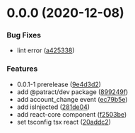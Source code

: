 # 0.0.0 (2020-12-08)


### Bug Fixes

* lint error ([a425338](https://github.com/patractlabs/arche/commit/a4253383f3a8efce53757c30cebb05c42d3b0152))


### Features

* 0.0.1-1 prerelease ([9e4d3d2](https://github.com/patractlabs/arche/commit/9e4d3d2525cb75ef3edd14d2c0bc6fef81ccf3d2))
* add @patract/dev package ([899249f](https://github.com/patractlabs/arche/commit/899249fa317098938f80d95b50f28c86109bb9de))
* add account_change event ([ec79b5e](https://github.com/patractlabs/arche/commit/ec79b5eb4e068e9175259f00fdae9d68db99d96b))
* add isInjected ([281de04](https://github.com/patractlabs/arche/commit/281de04b8790f581898b2287eb73d1f2dd0b1296))
* add react-core component ([f2503be](https://github.com/patractlabs/arche/commit/f2503be33c5dd124cfacbca581e0fa5eb160f097))
* set tsconfig tsx react ([20addc2](https://github.com/patractlabs/arche/commit/20addc285df975018e7ea04b4bf74595496f17cb))



